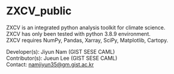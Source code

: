 # ZXCV_public
ZXCV is an integrated python analysis toolkit for climate science.  
ZXCV has only been tested with python 3.8.9 environment.  
ZXCV requires NumPy, Pandas, Xarray, SciPy, Matplotlib, Cartopy.

Developer(s): Jiyun Nam (GIST SESE CAML)  
Contributor(s): Jueun Lee (GIST SESE CAML)  
Contact: namjiyun35@gm.gist.ac.kr
